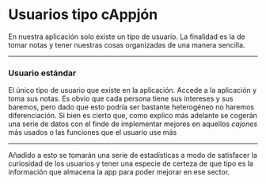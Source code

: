 # Usuarios tipo cAppjón
En nuestra aplicación solo existe un tipo de usuario. La finalidad es la de tomar notas y tener nuestras cosas organizadas de una manera sencilla.

---

### Usuario estándar
El único tipo de usuario que existe en la aplicación. Accede a la aplicación y toma sus notas. Es obvio que cada persona tiene sus intereses y sus baremos, pero dado que esto podría ser bastante heterogéneo no haremos diferenciación.
Si bien es cierto que, como explico más adelante se cogerán una serie de datos con el finde de implementar mejores en aquellos *cajones* más usados o las funciones que el usuario use más

---

Añadido a esto se tomarán una serie de estadísticas a modo de satisfacer la curiosidad de los usuarios y tener una especie de certeza de que tipo es la información que almacena la app para poder mejorar en ese sector.

